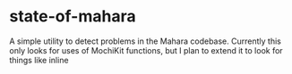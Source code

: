 # state-of-mahara

A simple utility to detect problems in the Mahara codebase. Currently this only looks for uses
of MochiKit functions, but I plan to extend it to look for things like inline <script> tags in PHP
files, functions/classes without documentation comments, excessively long lines/functions/files,
etc.

## Installation

Install Node.js, then run `npm install -g state-of-mahara`. Yes I wrote a script in JS to check a
PHP app. Deal with it.

## Usage

```
Usage: state-of-mahara [options] <path/to/mahara> [<filter/pattern>]

Options:
  -u, --update  Delete any old data for this revision and rebuild  [boolean]
  --help        Show help  [boolean]
```

Basically, point this at a Mahara installation and it will build a list of issues in the current
HEAD commit. If you run it again on the same commit, it will use the database it build last time
unless you use the `-u` flag.

The filter is converted to a regex - you can use simple glob patterns and it will match anywhere in
the path (relative to the root of your Mahara installation.

**Examples:**

`state-of-mahara -u ~/projects/mahara` - deletes any old database for whatever revision this is,
checks all the files in `~/projects/mahara`, saves the issues it finds and prints them out.

`state-of-mahara ~/projects/mahara view` - displays issues in files in any directory called 'view'.

`state-of-mahara ~/projects/mahara htdocs/js/*.js` - does exactly what you would expect (matches
JS files in the htdocs/js directory)

`state-of-mahara ~/projects/mahara htdocs/**/*.js` - also does what you would expect (matches all
JS files in the directory tree)
